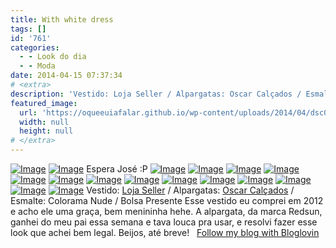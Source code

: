 ```yaml
---
title: With white dress
tags: []
id: '761'
categories:
  - - Look do dia
  - - Moda
date: 2014-04-15 07:37:34
# <extra>
description: 'Vestido: Loja Seller / Alpargatas: Oscar Calçados / Esmalte: Colorama Nude / Bolsa Presente Esse vestido eu comprei em 2012 e acho ele uma graça, bem menininha hehe. A alpargata, da marca Redsun, ganhei do meu pai essa semana e tava louca pra usar, e resolvi fazer esse look que achei bem legal. Beijos, até breve! &nbsp; &lt;a href=&#8221;http://www.bloglovin.com/blog/12120177/?claim=vp9sjtanar8&#8243;&gt;Follow my blog with Bloglovin&lt;/a&gt;'
featured_image: 
  url: 'https://oqueeuiafalar.github.io/wp-content/uploads/2014/04/dsc026023.jpg?w=650'
  width: null
  height: null
# </extra>
---
```

[![Image](http://162.243.62.160/wp-content/uploads/2014/04/dsc026023.jpg?w=650)](http://162.243.62.160/wp-content/uploads/2014/04/dsc026023.jpg) [![Image](http://162.243.62.160/wp-content/uploads/2014/04/dsc026093.jpg?w=650)](http://162.243.62.160/wp-content/uploads/2014/04/dsc026093.jpg) Espera José :P [![Image](http://162.243.62.160/wp-content/uploads/2014/04/dsc026102.jpg?w=650)](http://162.243.62.160/wp-content/uploads/2014/04/dsc026102.jpg) [![Image](http://162.243.62.160/wp-content/uploads/2014/04/dsc026312.jpg?w=650)](http://162.243.62.160/wp-content/uploads/2014/04/dsc026312.jpg) [![Image](http://162.243.62.160/wp-content/uploads/2014/04/dsc026192.jpg?w=650)](http://162.243.62.160/wp-content/uploads/2014/04/dsc026192.jpg) [![Image](http://162.243.62.160/wp-content/uploads/2014/04/dsc026232.jpg?w=650)](http://162.243.62.160/wp-content/uploads/2014/04/dsc026232.jpg) [![Image](http://162.243.62.160/wp-content/uploads/2014/04/dsc026262.jpg?w=650)](http://162.243.62.160/wp-content/uploads/2014/04/dsc026262.jpg) [![Image](http://162.243.62.160/wp-content/uploads/2014/04/dsc026222.jpg?w=650)](http://162.243.62.160/wp-content/uploads/2014/04/dsc026222.jpg) [![Image](http://162.243.62.160/wp-content/uploads/2014/04/dsc026292.jpg?w=650)](http://162.243.62.160/wp-content/uploads/2014/04/dsc026292.jpg) [![Image](http://162.243.62.160/wp-content/uploads/2014/04/dsc026342.jpg?w=650)](http://162.243.62.160/wp-content/uploads/2014/04/dsc026342.jpg) [![Image](http://162.243.62.160/wp-content/uploads/2014/04/dsc026062.jpg?w=650)](http://162.243.62.160/wp-content/uploads/2014/04/dsc026062.jpg) [![Image](http://162.243.62.160/wp-content/uploads/2014/04/dsc026072.jpg?w=650)](http://162.243.62.160/wp-content/uploads/2014/04/dsc026072.jpg) [![Image](http://162.243.62.160/wp-content/uploads/2014/04/dsc026052.jpg?w=650)](http://162.243.62.160/wp-content/uploads/2014/04/dsc026052.jpg) [![Image](http://162.243.62.160/wp-content/uploads/2014/04/dsc026202.jpg?w=650)](http://162.243.62.160/wp-content/uploads/2014/04/dsc026202.jpg) [![Image](http://162.243.62.160/wp-content/uploads/2014/04/dsc026132.jpg?w=650)](http://162.243.62.160/wp-content/uploads/2014/04/dsc026132.jpg) [![Image](http://162.243.62.160/wp-content/uploads/2014/04/dsc026112.jpg?w=650)](http://162.243.62.160/wp-content/uploads/2014/04/dsc026112.jpg) Vestido: [Loja Seller](http://www.lojaseller.com.br/ "Loja Seller") / Alpargatas: [Oscar Calçados](http://www.oscarcalcados.com.br/ "Oscar Calçados ") / Esmalte: Colorama Nude / Bolsa Presente Esse vestido eu comprei em 2012 e acho ele uma graça, bem menininha hehe. A alpargata, da marca Redsun, ganhei do meu pai essa semana e tava louca pra usar, e resolvi fazer esse look que achei bem legal. Beijos, até breve!   <a href="http://www.bloglovin.com/blog/12120177/?claim=vp9sjtanar8">Follow my blog with Bloglovin</a>

